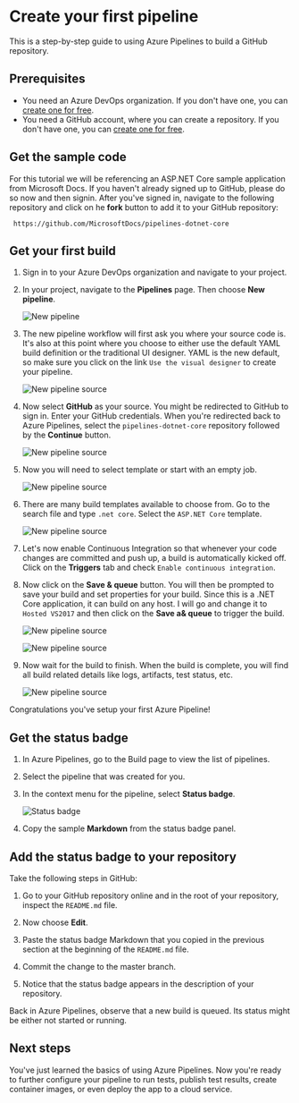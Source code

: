 # Create your first pipeline

This is a step-by-step guide to using Azure Pipelines to build a GitHub repository.

## Prerequisites

* You need an Azure DevOps organization. If you don't have one, you can [create one for free](https://dev.azure.com/). 
* You need a GitHub account, where you can create a repository. If you don't have one, you can [create one for free](https://github.com/join). 

## Get the sample code

For this tutorial we will be referencing an ASP.NET Core sample application from Microsoft Docs. If you haven't already signed up to GitHub, please do so now and then signin. After you've signed in, navigate to the following repository and click on he **fork** button to add it to your GitHub repository:

```
 https://github.com/MicrosoftDocs/pipelines-dotnet-core
```

## Get your first build

1. Sign in to your Azure DevOps organization and navigate to your project.

1. In your project, navigate to the **Pipelines** page. Then choose **New pipeline**.

   ![New pipeline](../_img/new-pipeline.png)

1. The new pipeline workflow will first ask you where your source code is. It's also at this point where you choose to either use the default YAML build definition or the traditional UI designer. YAML is the new default, so make sure you click on the link `Use the visual designer` to create your pipeline.

   ![New pipeline source](../_img/new-pipeline-step1.png)

1. Now select **GitHub** as your source. You might be redirected to GitHub to sign in. Enter your GitHub credentials. When you're redirected back to Azure Pipelines, select the `pipelines-dotnet-core` repository followed by the **Continue** button.

   ![New pipeline source](../_img/new-pipeline-step2.png)

1. Now you will need to select template or start with an empty job. 

   ![New pipeline source](../_img/new-pipeline-step3.png)

1. There are many build templates available to choose from. Go to the search file and type `.net core`. Select the `ASP.NET Core` template.

   ![New pipeline source](../_img/new-pipeline-step4.png)

1. Let's now enable Continuous Integration so that whenever your code changes are committed and push up, a build is automatically kicked off. Click on the **Triggers** tab and check `Enable continuous integration`.

1. Now click on the **Save & queue** button. You will then be prompted to save your build and set properties for your build. Since this is a .NET Core application, it can build on any host. I will go and change it to `Hosted VS2017` and then click on the **Save a& queue** to trigger the build.

   ![New pipeline source](../_img/new-pipeline-step5.png)

   ![New pipeline source](../_img/new-pipeline-step6.png)

1. Now wait for the build to finish. When the build is complete, you will find all build related details like logs, artifacts, test status, etc.

   ![New pipeline source](../_img/new-pipeline-step7.png)

Congratulations you've setup your first Azure Pipeline!

## Get the status badge

1. In Azure Pipelines, go to the Build page to view the list of pipelines.

1. Select the pipeline that was created for you.

1. In the context menu for the pipeline, select **Status badge**.

   ![Status badge](../_img/status-badge.png)

1. Copy the sample **Markdown** from the status badge panel.

## Add the status badge to your repository

Take the following steps in GitHub:

1. Go to your GitHub repository online and in the root of your repository, inspect the `README.md` file. 

1. Now choose **Edit**.

1. Paste the status badge Markdown that you copied in the previous section at the beginning of the `README.md` file.

1. Commit the change to the master branch.

1. Notice that the status badge appears in the description of your repository.

Back in Azure Pipelines, observe that a new build is queued. Its status might be either not started or running.

## Next steps

You've just learned the basics of using Azure Pipelines. Now you're ready to further configure your pipeline to run tests, publish test results, create container images, or even deploy the app to a cloud service.